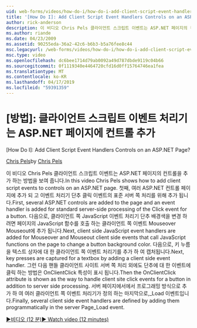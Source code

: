 ```yaml
---
uid: web-forms/videos/how-do-i/how-do-i-add-client-script-event-handlers-controls-on-an-aspnet-page
title: '[How Do I]: Add Client Script Event Handlers Controls on an ASP.NET Page? | Microsoft Docs'
author: rick-anderson
description: 이 비디오 Chris Pels 클라이언트 스크립트 이벤트는 ASP.NET 페이지의 컨트롤을 추가 하는 방법을 보여 줍니다. 첫째, 여러 ASP.NET 컨트롤은 페이지 및 e...
ms.author: riande
ms.date: 04/23/2009
ms.assetid: 90255eda-36a2-42c6-b6b3-b5a76fee8c44
msc.legacyurl: /web-forms/videos/how-do-i/how-do-i-add-client-script-event-handlers-controls-on-an-aspnet-page
msc.type: video
ms.openlocfilehash: dc6bee1714d79ab0092a49d787dbde9119c04b66
ms.sourcegitcommit: 0f1119340e4464720cfd16d0ff15764746ea1fea
ms.translationtype: MT
ms.contentlocale: ko-KR
ms.lasthandoff: 04/17/2019
ms.locfileid: "59391359"
---
```

# <a name="how-do-i-add-client-script-event-handlers-controls-on-an-aspnet-page"></a>[방법]: 클라이언트 스크립트 이벤트 처리기는 ASP.NET 페이지에 컨트롤 추가
[How Do I]: Add Client Script Event Handlers Controls on an ASP.NET Page?

<span data-ttu-id="34c1b-104">[Chris Pels](https://twitter.com/chrispels)</span><span class="sxs-lookup"><span data-stu-id="34c1b-104">by [Chris Pels](https://twitter.com/chrispels)</span></span>

<span data-ttu-id="34c1b-105">이 비디오 Chris Pels 클라이언트 스크립트 이벤트는 ASP.NET 페이지의 컨트롤을 추가 하는 방법을 보여 줍니다.</span><span class="sxs-lookup"><span data-stu-id="34c1b-105">In this video Chris Pels shows how to add client script events to controls on an ASP.NET page.</span></span> <span data-ttu-id="34c1b-106">첫째, 여러 ASP.NET 컨트롤 페이지에 추가 되 고 이벤트 처리기 단추 클릭 이벤트의 표준 서버 쪽 처리를 위해 추가 됩니다.</span><span class="sxs-lookup"><span data-stu-id="34c1b-106">First, several ASP.NET controls are added to the page and an event handler is added for standard server-side processing of the Click event for a button.</span></span> <span data-ttu-id="34c1b-107">다음으로, 클라이언트 쪽 JavaScript 이벤트 처리기 단추 배경색을 변경 하려면 페이지의 JavaScript 함수를 호출 하는 클라이언트 쪽 이벤트 Mouseover Mouseout에 추가 됩니다.</span><span class="sxs-lookup"><span data-stu-id="34c1b-107">Next, client side JavaScript event handlers are added for Mouseover and Mouseout client side events that call JavaScript functions on the page to change a button background color.</span></span> <span data-ttu-id="34c1b-108">다음으로, 키 누름을 텍스트 상자에 대 한 클라이언트 쪽 이벤트 처리기를 추가 하 여 캡처됩니다.</span><span class="sxs-lookup"><span data-stu-id="34c1b-108">Next, key presses are captured for a textbox by adding a client side event handler.</span></span> <span data-ttu-id="34c1b-109">그런 다음 핸들 클라이언트 사이트 서버 쪽 처리 외에도 단추에 대 한 이벤트에 클릭 하는 방법은 OnClientClick 특성이 표시 됩니다.</span><span class="sxs-lookup"><span data-stu-id="34c1b-109">Then the OnClientClick attribute is shown as the way to handle client site click events for a button in addition to server side processing.</span></span> <span data-ttu-id="34c1b-110">서버 페이지에서에서 프로그래밍 방식으로 추가 하 여 여러 클라이언트 쪽 이벤트 처리기가 정의 하는 마지막으로,\_Load 이벤트입니다.</span><span class="sxs-lookup"><span data-stu-id="34c1b-110">Finally, several client side event handlers are defined by adding them programmatically in the server Page\_Load event.</span></span>

[<span data-ttu-id="34c1b-111">&#9654;비디오 (12 분)</span><span class="sxs-lookup"><span data-stu-id="34c1b-111">&#9654; Watch video (12 minutes)</span></span>](https://channel9.msdn.com/Blogs/ASP-NET-Site-Videos/how-do-i-add-client-script-event-handlers-controls-on-an-aspnet-page)
